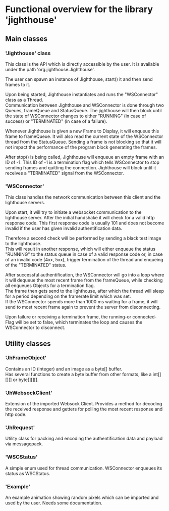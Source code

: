 # Functional overview for the library 'jighthouse'

## Main classes

### 'Jighthouse' class
This class is the API which is directly accessible by the user. It is available under the path 'org.jighthouse.Jighthouse'.

The user can spawn an instance of Jighthouse, start() it and then send frames to it.

Upon being started, Jighthouse instantiates and runs the "WSConnector" class as a Thread.  
Communication between Jighthouse and WSConnector is done through two Queues, frameQueue and StatusQueue.
The jighthouse will then block until the state of WSConnector changes to either "RUNNING" (in case of success) or "TERMINATED" (in case of a failure).

Whenever Jighthouse is given a new Frame to Display, it will enqueue this frame to frameQueue.
It will also read the current state of the WSConnector thread from the StatusQueue. 
Sending a frame is not blocking so that it will not impact the performance of the program block generating the frames.

After stop() is being called, Jighthouse will enqueue an empty frame with an ID of -1. This ID of -1 is a termination flag which tells WSConnector to stop sending frames and quitting the connection.
Jighthouse will block until it receives a "TERMINATED" signal from the WSConnector.


### 'WSConnector'
This class handles the network communication between this client and the lighthouse servers.

Upon start, it will try to initiate a websocket communication to the lighthouse server. 
After the initial handshake it will check for a valid http response code. This first response code is usually 101 and does not become invalid if the user has given invalid authentification data.  

Therefore a second check will be performed by sending a black test image to the lighthouse.  
This will result in another response, which will either enqueue the status "RUNNING" to the status queue in case of a valid response code or, in case of an invalid code (4xx, 5xx), trigger termination of the thread and enqueing of the "TERMINATED" status.

After successful authentification, the WSConnector will go into a loop where it will dequeue the most recent frame from the frameQueue, while checking all enqueues Objects for a termination flag.  
The frame then gets send to the lighthouse, after which the thread will sleep for a period depending on the framerate limit which was set.  
If the WSConnector spends more than 1000 ms waiting for a frame, it will send to most recent frame again to prevent the server from disconnecting.

Upon failure or receiving a termination frame, the running-or connected-Flag will be set to false, which terminates the loop and causes the WSConnector to disconnect.


## Utility classes

### 'JhFrameObject'
Contains an ID (integer) and an image as a byte[] buffer.  
Has several functions to create a byte buffer from other formats, like a int[][][] or byte[][][].

### 'JhWebsockClient'
Extension of the imported Websock Client. Provides a method for decoding the received response and getters for polling the most recent response and http code.

### 'JhRequest'
Utility class for packing and encoding the authentification data and payload via messagepack.

### 'WSCStatus'
A simple enum used for thread communication. WSConnector enqueues its status as WSCStatus.

### 'Example' 
An example animation showing random pixels which can be imported and used by the user. Needs some documentation.